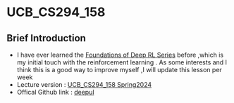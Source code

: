 # UCB_CS294_158
## Brief Introduction
- I have ever learned the [Foundations of Deep RL Series](https://www.youtube.com/watch?v=2GwBez0D20A&t=7s) before ,which is my initial touch with the reinforcement learning . As some interests and I think this is a good way to improve myself ,I will update this lesson per week
- Lecture version : [UCB_CS294_158 Spring2024](https://sites.google.com/view/berkeley-cs294-158-sp24/home)
- Offical Github link : [deepul](https://github.com/rll/deepul)
